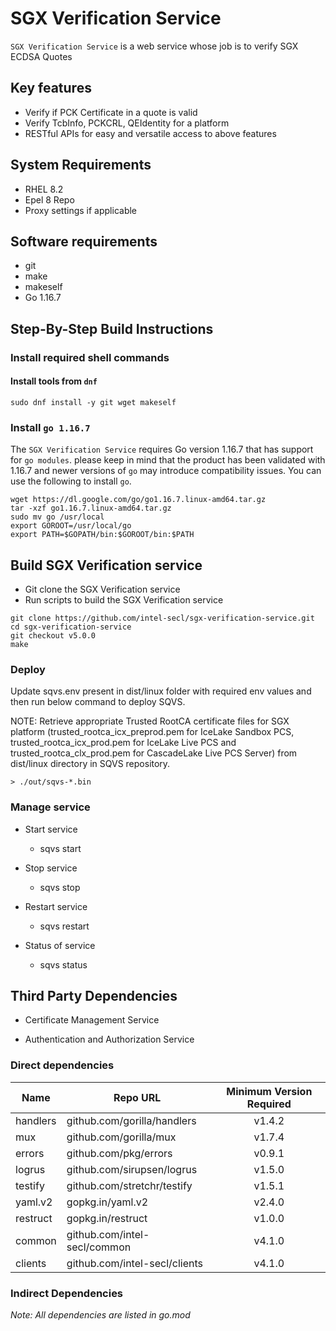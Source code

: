 # SGX Verification Service

`SGX Verification Service` is a web service whose job is to verify SGX ECDSA Quotes

## Key features

- Verify if PCK Certificate in a quote is valid
- Verify TcbInfo, PCKCRL, QEIdentity for a platform
- RESTful APIs for easy and versatile access to above features

## System Requirements

- RHEL 8.2
- Epel 8 Repo
- Proxy settings if applicable

## Software requirements

- git
- make
- makeself
- Go 1.16.7

## Step-By-Step Build Instructions

### Install required shell commands

#### Install tools from `dnf`

```shell
sudo dnf install -y git wget makeself
```

### Install `go 1.16.7`

The `SGX Verification Service` requires Go version 1.16.7 that has support for `go modules`. please keep in mind that the product has been validated with 1.16.7 and newer versions of `go` may introduce compatibility issues. You can use the following to install `go`.

```shell
wget https://dl.google.com/go/go1.16.7.linux-amd64.tar.gz
tar -xzf go1.16.7.linux-amd64.tar.gz
sudo mv go /usr/local
export GOROOT=/usr/local/go
export PATH=$GOPATH/bin:$GOROOT/bin:$PATH
```

## Build SGX Verification service

- Git clone the SGX Verification service
- Run scripts to build the SGX Verification service

```shell
git clone https://github.com/intel-secl/sgx-verification-service.git
cd sgx-verification-service
git checkout v5.0.0
make
```

### Deploy

Update sqvs.env present in dist/linux folder with required env values and then run below command to deploy SQVS.

NOTE: Retrieve appropriate Trusted RootCA certificate files for SGX platform (trusted_rootca_icx_preprod.pem for IceLake Sandbox PCS, trusted_rootca_icx_prod.pem for IceLake Live PCS and trusted_rootca_clx_prod.pem for CascadeLake Live PCS Server) from dist/linux directory in SQVS repository.

```shell
> ./out/sqvs-*.bin
```

### Manage service

- Start service

  - sqvs start

- Stop service

  - sqvs stop

- Restart service

  - sqvs restart

- Status of service

  - sqvs status

## Third Party Dependencies

- Certificate Management Service

- Authentication and Authorization Service

### Direct dependencies

Name     | Repo URL                      | Minimum Version Required
-------- | ----------------------------- | :----------------------:
handlers | github.com/gorilla/handlers   |          v1.4.2
mux      | github.com/gorilla/mux        |          v1.7.4
errors   | github.com/pkg/errors         |          v0.9.1
logrus   | github.com/sirupsen/logrus    |          v1.5.0
testify  | github.com/stretchr/testify   |          v1.5.1
yaml.v2  | gopkg.in/yaml.v2              |          v2.4.0
restruct | gopkg.in/restruct             |          v1.0.0
common   | github.com/intel-secl/common  |          v4.1.0
clients  | github.com/intel-secl/clients |          v4.1.0

### Indirect Dependencies

_Note: All dependencies are listed in go.mod_
